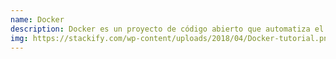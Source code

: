 ```yaml
---
name: Docker
description: Docker es un proyecto de código abierto que automatiza el despliegue de aplicaciones dentro de contenedores de software, proporcionando una capa adicional de abstracción y automatización de virtualización de aplicaciones en múltiples sistemas operativos.
img: https://stackify.com/wp-content/uploads/2018/04/Docker-tutorial.png
---
```

